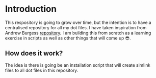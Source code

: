 # Introduction

This respository is going to grow over time, but the intention is to have a centralised repository for all my dot files. I have taken inspiration from Andrew Burgess [repository](https://github.dev/andrew8088/dotfiles). I am building this from scratch as a learning exercise in scripts as well as other things that will come up 😎.

## How does it work?

The idea is there is going be an installation script that will create simlink files to all dot files in this repository.
